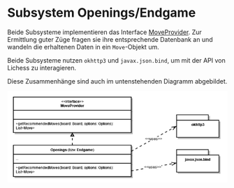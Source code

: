 # Subsystem Openings/Endgame

Beide Subsysteme implementieren das Interface [MoveProvider](../ebene-2/interface-moveprovider.md). Zur Ermittlung guter Züge fragen sie ihre entsprechende Datenbank an und wandeln die erhaltenen Daten in ein `Move`\-Objekt um.

Beide Subsysteme nutzen `okhttp3` und `javax.json.bind`, um mit der API von Lichess zu interagieren.

Diese Zusammenhänge sind auch im untenstehenden Diagramm abgebildet.

![](./attachments/classDiagramOpeningsEndgame.png)